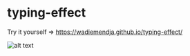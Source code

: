 # typing-effect

Try it yourself => https://wadiemendja.github.io/typing-effect/

![alt text](https://imgur.com/UAOOcrH.gif)
